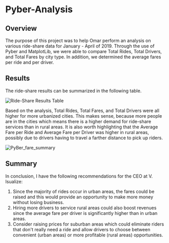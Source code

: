 # Pyber-Analysis

## Overview

The purpose of this project was to help Omar perform an analysis on various ride-share data for January - April of 2019. Through the use of Pyber and MatplotLib, we were able to compare Total Rides, Total Drivers, and Total Fares by city type. In addition, we determined the average fares per ride and per driver. 


## Results

The ride-share results can be summarized in the following table.


![Ride-Share Results Table](https://user-images.githubusercontent.com/111243284/192921118-bb8aba65-a38e-48a4-9089-d166704751ae.png)

Based on the analysis, Total Rides, Total Fares, and Total Drivers were all higher for more urbanized cities. This makes sense, because more people are in the cities which means there is a higher demand for ride-share services than in rural areas. It is also worth highlighting that the Average Fare per Ride and Average Fare per Driver was higher in rural areas, possibly due to drivers having to travel a farther distance to pick up riders.


![PyBer_fare_summary](https://user-images.githubusercontent.com/111243284/192912007-1daf30a3-ffcd-458c-94a1-e5c45f293bdb.png)


## Summary

In conclusion, I have the following recommendations for the CEO at V. Isualize:

1.  Since the majority of rides occur in urban areas, the fares could be raised and this would provide an opportunity to make more money without losing business.
2.  Hiring more drivers to service rural areas could also boost revenues since the average fare per driver is significantly higher than in urban areas.
3.  Consider raising prices for suburban areas which could eliminate riders that don't really need a ride and allow drivers to choose between convenient (urban areas) or more profitable (rural areas) opportunities.

